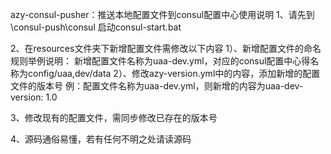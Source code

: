 azy-consul-pusher：推送本地配置文件到consul配置中心使用说明
1、请先到\consul-push\consul
启动consul-start.bat 

2、在resources文件夹下新增配置文件需修改以下内容
1）、新增配置文件的命名规则举例说明：
新增配置文件名称为uaa-dev.yml，对应的consul配置中心得名称为config/uaa,dev/data
2）、修改azy-version.yml中的内容，添加新增的配置文件的版本号
例：配置文件名称为uaa-dev.yml，则新增的内容为uaa-dev-version: 1.0

3、修改现有的配置文件，需同步修改已存在的版本号

4、源码通俗易懂，若有任何不明之处请读源码